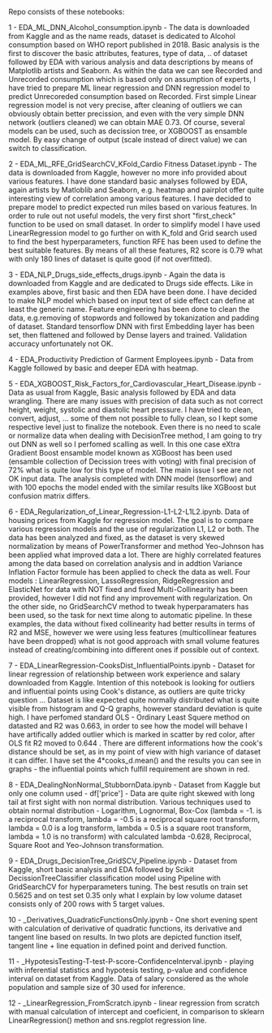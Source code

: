 Repo consists of these notebooks:

1 - EDA_ML_DNN_Alcohol_consumption.ipynb - The data is downloaded from Kaggle and as the name reads, dataset is dedicated to Alcohol consumption based on WHO report published in 2018. Basic analysis is the first to discover the basic attributes, features, type of data, .. of dataset followed by EDA with various analysis and data descriptions by means of Matplotlib artists and Seaborn. As within the data we can see Recorded and Unrecorded consumption which is based only on assumption of experts, I have tried to prepare ML linear regression and DNN regression model to predict Unrecoreded consumption based on Recorded. First simple Linear regression model is not very precise, after cleaning of outliers we can obviously obtain better precission, and even with the very simple DNN network (outliers cleaned) we can obtain MAE 0.73. Of course, several models can be used, such as decission tree, or XGBOOST as ensamble model. By easy change of output (scale instead of direct value) we can switch to classification. 

2 - EDA_ML_RFE_GridSearchCV_KFold_Cardio Fitness Dataset.ipynb - The data is downloaded from Kaggle, however no more info provided about various features. I have done  standard basic analyses followed by EDA, again artists by Matloblib and Seaborn, e.g. heatmap and pairplot offer quite interesting view of correlation among various features. I have decided to prepare model to predict expected run miles based on various features. In order to rule out not useful models, the very first short "first_check" function to be used on small dataset. In order to simplify model I have used LinearRegression model to go further on with K_fold and Grid search used to find the best hyperparameters, function RFE has been used to define the best suitable features. By means of all these features, R2 score is 0.79 what with only 180 lines of dataset is quite good (if not overfitted). 

3 - EDA_NLP_Drugs_side_effects_drugs.ipynb - Again the data is downloaded from Kaggle and are dedicated to Drugs side effects. Like in examples above, first basic and then EDA have been done. I have decided to make NLP model which based on input text of side effect can define at least the generic name. Feature engineering has been done to clean the data, e.g.removing of stopwords and followed by tokanization and padding of dataset. Standard tensorflow DNN with first Embedding layer has been set, then flattened and followed by Dense layers and trained. Validation accuracy unfortunately not OK. 

4 - EDA_Productivity Prediction of Garment Employees.ipynb - Data from Kaggle followed by basic and deeper EDA with heatmap. 

5 - EDA_XGBOOST_Risk_Factors_for_Cardiovascular_Heart_Disease.ipynb - Data as usual from Kaggle, Basic analysis followed by EDA and data wrangling. There are many issues with precision of data such as not correct height, weight, systolic and diastolic heart pressure. I have tried to clean, convert, adjust, ... some of them not possible to fully clean, so I kept some respective level just to finalize the notebook. Even there is no need to scale or normalize data when dealing with DecisionTree method, I am going to try out DNN as well so I perfomed scalling as well. In this one case eXtra Gradient Boost ensamble model known as XGBoost has been used (ensamble collection of Decission trees with voting) with final precision of 72% what is quite low for this type of model. The main issue I see are not OK input data. The analysis completed with DNN model (tensorflow) and with 100 epochs the model ended with the similar results like XGBoost but confusion matrix differs. 

6 - EDA_Regularization_of_Linear_Regression-L1-L2-L1L2.ipynb. Data of housing prices from Kaggle for regression model. The goal is to compare various regression models and the use of regularization L1, L2 or both. The data has been analyzed and fixed, as the dataset is very skewed normalization by means of PowerTransformer and method Yeo-Johnson has been applied what improved data a lot. There are highly correlated features among the data based on correlation analysis and in addtion Variance Inflation Factor formule has been applied to check the data as well. Four models : LinearRegression, LassoRegression, RidgeRegression and ElasticNet for data with NOT fixed and fixed Multi-Collinearity has been provided, however I did not find any improvement with regularization. On the other side, no GridSearchCV method to tweak hyperparamaters has been used, so the task for next time along to automatic pipeline. In these examples, the data without fixed collinearity had better results in terms of R2 and MSE, however we were using less features (multicollinear features have been dropped) what is not good approach with small volume features instead of creating/combining into different ones if possible out of context.

7 - EDA_LinearRegression-CooksDist_InfluentialPoints.ipynb - Dataset for linear regression of relationship between work experience and salary downloaded from Kaggle. Intention of this notebook is looking for outliers and influential points using Cook's distance, as outliers are quite tricky question ... Dataset is like expected quite normally distributed what is quite visible from histogram and Q-Q graphs, however standard deviation is quite high. I have perfomed standard OLS - Ordinary Least Squere method on datasted and R2 was 0.663, in order to see how the model will behave I have artifically added outlier which is marked in scatter by red color, after OLS fit R2 moved to 0.644 . There are different informations how the cook's distance should be set, as in my point of view with high variance of dataset it can differ. I have set the 4*cooks_d.mean() and the results you can see in graphs - the influential points which fulfill requirement are shown in red.

8 - EDA_DealingNonNormal_StubbornData.ipynb - Dataset from Kaggle but only one column used - df['price'] - Data are quite right skewed with long tail at first sight with non normal distribution. Various techniques used to obtain normal distribution - Logarithm, Lognormal, Box-Cox (lambda = -1. is a reciprocal transform, lambda = -0.5 is a reciprocal square root transform, lambda = 0.0 is a log transform, lambda = 0.5 is a square root transform, lambda = 1.0 is no transform) with calculated lambda -0.628, Reciprocal, Square Root and Yeo-Johnson transformation. 

9 - EDA_Drugs_DecisionTree_GridSCV_Pipeline.ipynb - Dataset from Kaggle, short basic analysis and EDA followed by Scikit DecissionTreeClassifier classification model using Pipeline with GridSearchCV for hyperparameters tuning. The best resutls on train set 0.5625 and on test set 0.35 only what I explain by low volume dataset consists only of 200 rows with 5 target values. 

10 - _Derivatives_QuadraticFunctionsOnly.ipynb - One short evening spent with calculation of derivative of quadratic functions, its derivative and tangent line based on results. In two plots are depicted function itself, tangent line + line equation in defined point and derived function.

11 - _HypotesisTesting-T-test-P-score-ConfidenceInterval.ipynb - playing with inferential statistics and hypotesis testing, p-value and confidence interval on dataset from Kaggle. Data of salary considered as the whole population and sample size of 30 used for inference. 

12 - _LinearRegression_FromScratch.ipynb - linear regression from scratch with manual calculation of intercept and coeficient, in comparison to sklearn LinearRegression() methon and sns.regplot regression line. 
